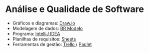 # Análise e Qualidade de Software
* Gráficos e diagramas: <a href="https://draw.io"> Draw.io </a>
* Modelagem de dados: <a href="https://app.brmodeloweb.com/#!/"> BR Modelo </a>
* Programa: <a href="https://www.jetbrains.com/idea/"> IntelliJ IDEA </a>
* Planilhas de requisitos: <a href="https://docs.google.com/spreadsheets/d/1Z1btUaRtEoieIhxY7WcEqdLS37WzPUqWvFlAMKB_gFE/edit?usp=sharing"> Sheets </a>
* Ferramentas de gestão: <a href="https://trello.com/"> Trello </a> / <a href="https://padlet.com/"> Padlet </a> 

<!--

padlet: padlet.com/paulodonini/aeq
jogo: kahoot.it
-->
